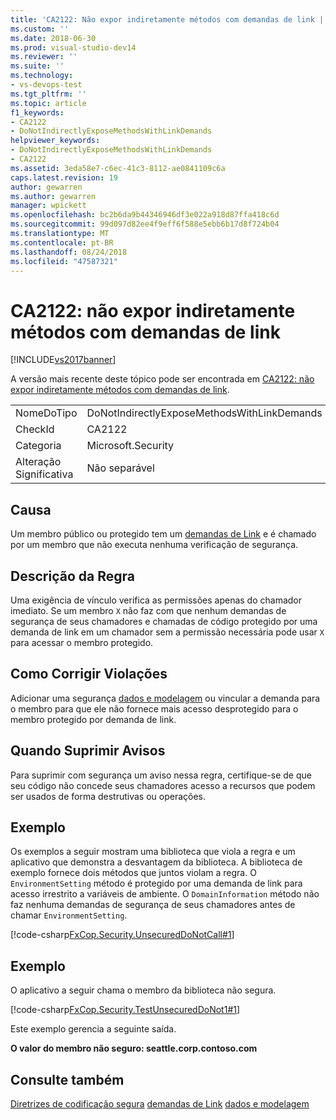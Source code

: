 ```yaml
---
title: 'CA2122: Não expor indiretamente métodos com demandas de link | Microsoft Docs'
ms.custom: ''
ms.date: 2018-06-30
ms.prod: visual-studio-dev14
ms.reviewer: ''
ms.suite: ''
ms.technology:
- vs-devops-test
ms.tgt_pltfrm: ''
ms.topic: article
f1_keywords:
- CA2122
- DoNotIndirectlyExposeMethodsWithLinkDemands
helpviewer_keywords:
- DoNotIndirectlyExposeMethodsWithLinkDemands
- CA2122
ms.assetid: 3eda58e7-c6ec-41c3-8112-ae0841109c6a
caps.latest.revision: 19
author: gewarren
ms.author: gewarren
manager: wpickett
ms.openlocfilehash: bc2b6da9b44346946df3e022a918d87ffa418c6d
ms.sourcegitcommit: 99d097d82ee4f9eff6f588e5ebb6b17d8f724b04
ms.translationtype: MT
ms.contentlocale: pt-BR
ms.lasthandoff: 08/24/2018
ms.locfileid: "47587321"
---
```

# <a name="ca2122-do-not-indirectly-expose-methods-with-link-demands"></a>CA2122: não expor indiretamente métodos com demandas de link
[!INCLUDE[vs2017banner](../includes/vs2017banner.md)]

A versão mais recente deste tópico pode ser encontrada em [CA2122: não expor indiretamente métodos com demandas de link](https://docs.microsoft.com/visualstudio/code-quality/ca2122-do-not-indirectly-expose-methods-with-link-demands).

|||
|-|-|
|NomeDoTipo|DoNotIndirectlyExposeMethodsWithLinkDemands|
|CheckId|CA2122|
|Categoria|Microsoft.Security|
|Alteração Significativa|Não separável|

## <a name="cause"></a>Causa
 Um membro público ou protegido tem um [demandas de Link](http://msdn.microsoft.com/library/a33fd5f9-2de9-4653-a4f0-d9df25082c4d) e é chamado por um membro que não executa nenhuma verificação de segurança.

## <a name="rule-description"></a>Descrição da Regra
 Uma exigência de vínculo verifica as permissões apenas do chamador imediato. Se um membro `X` não faz com que nenhum demandas de segurança de seus chamadores e chamadas de código protegido por uma demanda de link em um chamador sem a permissão necessária pode usar `X` para acessar o membro protegido.

## <a name="how-to-fix-violations"></a>Como Corrigir Violações
 Adicionar uma segurança [dados e modelagem](http://msdn.microsoft.com/library/8c37635d-e2c1-4b64-a258-61d9e87405e6) ou vincular a demanda para o membro para que ele não fornece mais acesso desprotegido para o membro protegido por demanda de link.

## <a name="when-to-suppress-warnings"></a>Quando Suprimir Avisos
 Para suprimir com segurança um aviso nessa regra, certifique-se de que seu código não concede seus chamadores acesso a recursos que podem ser usados de forma destrutivas ou operações.

## <a name="example"></a>Exemplo
 Os exemplos a seguir mostram uma biblioteca que viola a regra e um aplicativo que demonstra a desvantagem da biblioteca. A biblioteca de exemplo fornece dois métodos que juntos violam a regra. O `EnvironmentSetting` método é protegido por uma demanda de link para acesso irrestrito a variáveis de ambiente. O `DomainInformation` método não faz nenhuma demandas de segurança de seus chamadores antes de chamar `EnvironmentSetting`.

 [!code-csharp[FxCop.Security.UnsecuredDoNotCall#1](../snippets/csharp/VS_Snippets_CodeAnalysis/FxCop.Security.UnsecuredDoNotCall/cs/FxCop.Security.UnsecuredDoNotCall.cs#1)]

## <a name="example"></a>Exemplo
 O aplicativo a seguir chama o membro da biblioteca não segura.

 [!code-csharp[FxCop.Security.TestUnsecuredDoNot1#1](../snippets/csharp/VS_Snippets_CodeAnalysis/FxCop.Security.TestUnsecuredDoNot1/cs/FxCop.Security.TestUnsecuredDoNot1.cs#1)]

 Este exemplo gerencia a seguinte saída.

 **O valor do membro não seguro: seattle.corp.contoso.com**
## <a name="see-also"></a>Consulte também
 [Diretrizes de codificação segura](http://msdn.microsoft.com/library/4f882d94-262b-4494-b0a6-ba9ba1f5f177) [demandas de Link](http://msdn.microsoft.com/library/a33fd5f9-2de9-4653-a4f0-d9df25082c4d) [dados e modelagem](http://msdn.microsoft.com/library/8c37635d-e2c1-4b64-a258-61d9e87405e6)



